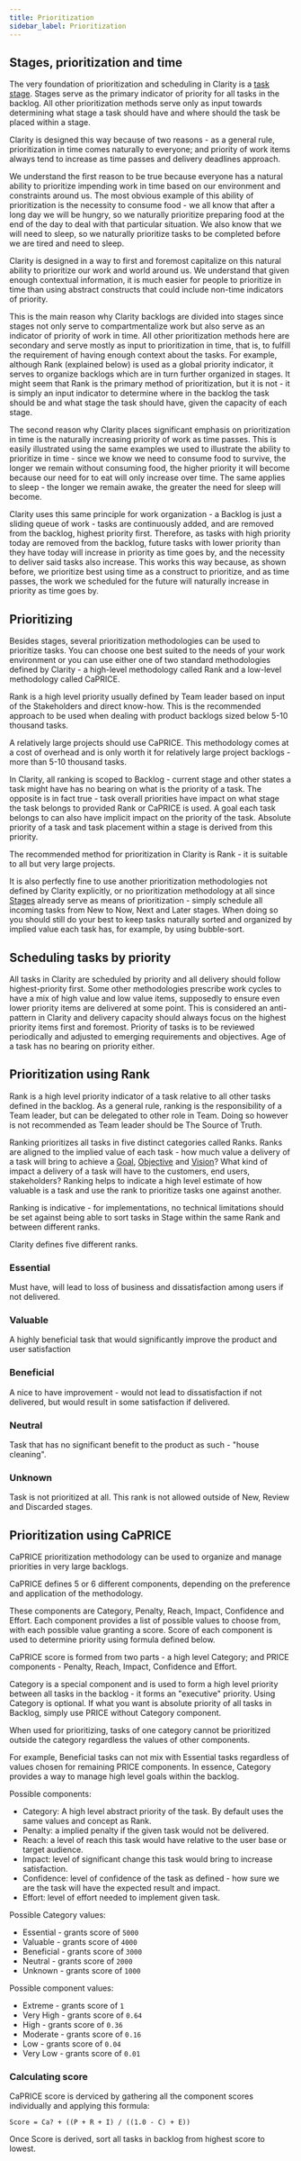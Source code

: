 ```yaml
---
title: Prioritization
sidebar_label: Prioritization
---
```


## Stages, prioritization and time

The very foundation of prioritization and scheduling in Clarity is a [task stage](task-stage.md). Stages serve as the primary indicator of priority for all tasks in the backlog. All other prioritization methods serve only as input towards determining what stage a task should have and where should the task be placed within a stage.

Clarity is designed this way because of two reasons - as a general rule, prioritization in time comes naturally to everyone; and priority of work items always tend to increase as time passes and delivery deadlines approach.

We understand the first reason to be true because everyone has a natural ability to prioritize impending work in time based on our environment and constraints around us. The most obvious example of this ability of prioritization is the necessity to consume food - we all know that after a long day we will be hungry, so we naturally prioritize preparing food at the end of the day to deal with that particular situation. We also know that we will need to sleep, so we naturally prioritize tasks to be completed before we are tired and need to sleep.

Clarity is designed in a way to first and foremost capitalize on this natural ability to prioritize our work and world around us. We understand that given enough contextual information, it is much easier for people to prioritize in time than using abstract constructs that could include non-time indicators of priority.

This is the main reason why Clarity backlogs are divided into stages since stages not only serve to compartmentalize work but also serve as an indicator of priority of work in time. All other prioritization methods here are secondary and serve mostly as input to prioritization in time, that is, to fulfill the requirement of having enough context about the tasks. For example, although Rank (explained below) is used as a global priority indicator, it serves to organize backlogs which are in turn further organized in stages. It might seem that Rank is the primary method of prioritization, but it is not - it is simply an input indicator to determine where in the backlog the task should be and what stage the task should have, given the capacity of each stage.

The second reason why Clarity places significant emphasis on prioritization in time is the naturally increasing priority of work as time passes. This is easily illustrated using the same examples we used to illustrate the ability to prioritize in time - since we know we need to consume food to survive, the longer we remain without consuming food, the higher priority it will become because our need for to eat will only increase over time. The same applies to sleep - the longer we remain awake, the greater the need for sleep will become.

Clarity uses this same principle for work organization - a Backlog is just a sliding queue of work - tasks are continuously added, and are removed from the backlog, highest priority first. Therefore, as tasks with high priority today are removed from the backlog, future tasks with lower priority than they have today will increase in priority as time goes by, and the necessity to deliver said tasks also increase. This works this way because, as shown before, we prioritize best using time as a construct to prioritize, and as time passes, the work we scheduled for the future will naturally increase in priority as time goes by.

## Prioritizing

Besides stages, several prioritization methodologies can be used to prioritize tasks. You can choose one best suited to the needs of your work environment or you can use either one of two standard methodologies defined by Clarity - a high-level methodology called Rank and a low-level methodology called CaPRICE.


Rank is a high level priority usually defined by Team leader based on input of the Stakeholders and direct know-how. This is the recommended approach to be used when dealing with product backlogs sized below 5-10 thousand tasks.

A relatively large projects should use CaPRICE. This methodology comes at a cost of overhead and is only worth it for relatively large project backlogs - more than 5-10 thousand tasks.

In Clarity, all ranking is scoped to Backlog - current stage and other states a task might have has no bearing on what is the priority of a task. The opposite is in fact true - task overall priorities have impact on what stage the task belongs to provided Rank or CaPRICE is used. A goal each task belongs to can also have implicit impact on the priority of the task. Absolute priority of a task and task placement within a stage is derived from this priority.

The recommended method for prioritization in Clarity is Rank - it is suitable to all but very large projects.

It is also perfectly fine to use another prioritization methodologies not defined by Clarity explicitly, or no prioritization methodology at all since [Stages](task-stage.md) already serve as means of prioritization - simply schedule all incoming tasks from New to Now, Next and Later stages. When doing so you should still do your best to keep tasks naturally sorted and organized by implied value each task has, for example, by using bubble-sort.


## Scheduling tasks by priority

All tasks in Clarity are scheduled by priority and all delivery should follow highest-priority first. Some other methodologies prescribe work cycles to have a mix of high value and low value items, supposedly to ensure even lower priority items are delivered at some point. This is considered an anti-pattern in Clarity and delivery capacity should always focus on the highest priority items first and foremost. Priority of tasks is to be reviewed periodically and adjusted to emerging requirements and objectives. Age of a task has no bearing on priority either.

## Prioritization using Rank

Rank is a high level priority indicator of a task relative to all other tasks defined in the backlog. As a general rule, ranking is the responsibility of a Team leader, but can be delegated to other role in Team. Doing so however is not recommended as Team leader should be The Source of Truth.

Ranking prioritizes all tasks in five distinct categories called Ranks. Ranks are aligned to the implied value of each task - how much value a delivery of a task will bring to achieve a [Goal](organizing-tasks.md#goal), [Objective](organizing-tasks.md#objective) and [Vision](organizing-tasks.md#vision)? What kind of impact a delivery of a task will have to the customers, end users, stakeholders? Ranking helps to indicate a high level estimate of how valuable is a task and use the rank to prioritize tasks one against another.

Ranking is indicative - for implementations, no technical limitations should be set against being able to sort tasks in Stage within the same Rank and between different ranks.

Clarity defines five different ranks.

### Essential
Must have, will lead to loss of business and dissatisfaction among users if not delivered.

### Valuable
A highly beneficial task that would significantly improve the product and user satisfaction

### Beneficial
A nice to have improvement - would not lead to dissatisfaction if not delivered, but would result in some satisfaction if delivered.

### Neutral
Task that has no significant benefit to the product as such - "house cleaning".

### Unknown
Task is not prioritized at all. This rank is not allowed outside of New, Review and Discarded stages.

## Prioritization using CaPRICE

CaPRICE prioritization methodology can be used to organize and manage priorities in very large backlogs.

CaPRICE defines 5 or 6 different components, depending on the preference and application of the methodology.

These components are Category, Penalty, Reach, Impact, Confidence and Effort. Each component provides a list of possible values to choose from, with each possible value granting a score. Score of each component is used to determine priority using formula defined below.

CaPRICE score is formed from two parts - a high level Category; and PRICE components - Penalty, Reach, Impact, Confidence and Effort.

Category is a special component and is used to form a high level priority between all tasks in the backlog - it forms an "executive" priority. Using Category is optional. If what you want is absolute priority of all tasks in Backlog, simply use PRICE without Category component.

When used for prioritizing, tasks of one category cannot be prioritized outside the category regardless the values of other components.

For example, Beneficial tasks can not mix with Essential tasks regardless of values chosen for remaining PRICE components. In essence, Category provides a way to manage high level goals within the backlog.

Possible components:

- Category: A high level abstract priority of the task. By default uses the same values and concept as Rank.
- Penalty: a implied penalty if the given task would not be delivered.
- Reach: a level of reach this task would have relative to the user base or target audience.
- Impact: level of significant change this task would bring to increase satisfaction.
- Confidence: level of confidence of the task as defined - how sure we are the task will have the expected result and impact.
- Effort: level of effort needed to implement given task.

Possible Category values:

- Essential - grants score of `5000`
- Valuable - grants score of `4000`
- Beneficial - grants score of `3000`
- Neutral - grants score of `2000`
- Unknown - grants score of `1000`

Possible component values:

- Extreme - grants score of `1`
- Very High - grants score of `0.64`
- High - grants score of `0.36`
- Moderate - grants score of `0.16`
- Low - grants score of `0.04`
- Very Low - grants score of `0.01`

### Calculating score

CaPRICE score is derviced by gathering all the component scores individually and applying this formula:

`Score = Ca? + ((P + R + I) / ((1.0 - C) + E))`

Once Score is derived, sort all tasks in backlog from highest score to lowest.
